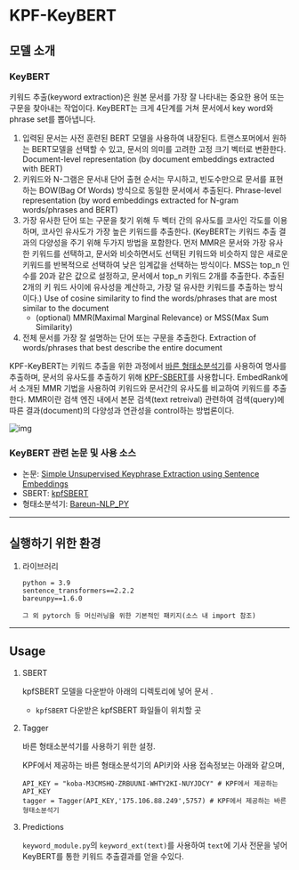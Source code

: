 # KPF-KeyBERT

## 모델 소개

### KeyBERT

키워드 추출(keyword extraction)은 원본 문서를 가장 잘 나타내는 중요한 용어 또는 구문을 찾아내는 작업이다.
KeyBERT는 크게 4단계를 거쳐 문서에서 key word와 phrase set를 뽑아냅니다.

   1. 입력된 문서는 사전 훈련된 BERT 모델을 사용하여 내장된다. 트랜스포머에서 원하는 BERT모델을 선택할 수 있고, 문서의 의미를 고려한 고정 크기 벡터로 변환한다.
      Document-level representation (by document embeddings extracted with BERT)
   2. 키워드와 N-그램은 문서내 단어 출현 순서는 무시하고, 빈도수만으로 문서를 표현하는 BOW(Bag Of Words) 방식으로 동일한 문서에서 추출된다.
      Phrase-level representation (by word embeddings extracted for N-gram words/phrases and BERT)
   3. 가장 유사한 단어 또는 구문을 찾기 위해 두 벡터 간의 유사도를 코사인 각도를 이용하며, 코사인 유사도가 가장 높은 키워드를 추출한다.
      (KeyBERT는 키워드 추출 결과의 다양성을 주기 위해 두가지 방법을 포함한다. 먼저 MMR은 문서와 가장 유사한 키워드를 선택하고, 문서와 비슷하면서도 선택된 키워드와 비슷하지 않은        새로운 키워드를 반복적으로 선택하여 낮은 임계값을 선택하는 방식이다. MSS는 top_n 인수를 20과 같은 값으로 설정하고, 문서에서 top_n 키워드 2개를 추출한다. 추출된 2개의 키        워드 사이에 유사성을 계산하고, 가장 덜 유사한 키워드를 추출하는 방식이다.)
      Use of cosine similarity to find the words/phrases that are most similar to the document
      - (optional) MMR(Maximal Marginal Relevance) or MSS(Max Sum Similarity)
   4. 전체 문서를 가장 잘 설명하는 단어 또는 구문을 추출한다.
      Extraction of words/phrases that best describe the entire document

KPF-KeyBERT는 키워드 추출을 위한 과정에서 [바른 형태소분석기](https://bareun.ai/)를 사용하여 명사를 추출하며,
문서의 유사도를 추출하기 위해 [KPF-SBERT](https://github.com/KPFBERT/kpfSBERT)를 사용합니다. 
EmbedRank에서 소개된 MMR 기법을 사용하여 키워드와 문서간의 유사도를 비교하여 키워드를 추출한다.
MMR이란 검색 엔진 내에서 본문 검색(text retreival) 관련하여 검색(query)에 따른 결과(document)의 다양성과 연관성을 control하는 방법론이다.

![img](https://user-images.githubusercontent.com/87846939/221451753-58285dc6-2fbc-47bd-9e7a-b90d3879929a.png)


### KeyBERT 관련 논문 및 사용 소스 

- 논문:  [Simple Unsupervised Keyphrase Extraction using Sentence Embeddings](https://arxiv.org/abs/1801.04470)
- SBERT: [kpfSBERT](https://github.com/KPFBERT/kpfSBERT)
- 형태소분석기: [Bareun-NLP_PY](https://github.com/KPF-bigkinds/Bareun-NLP_PY)

---
## 실행하기 위한 환경

1. 라이브러리

    ```
    python = 3.9
    sentence_transformers==2.2.2
    bareunpy==1.6.0
    
    그 외 pytorch 등 머신러닝을 위한 기본적인 패키지(소스 내 import 참조)
    ```
    
---
## Usage

1. SBERT

    kpfSBERT 모델을 다운받아 아래의 디렉토리에 넣어 문서 .

    - `kpfSBERT` 다운받은 kpfSBERT 화일들이 위치할 곳


2. Tagger
  
   바른 형태소분석기를 사용하기 위한 설정.
   
   KPF에서 제공하는 바른 형태소분석기의 API키와 사용 접속정보는 아래와 같으며, 
   ```
   API_KEY = "koba-M3CMSHQ-ZRBUUNI-WHTY2KI-NUYJDCY" # KPF에서 제공하는 API_KEY
   tagger = Tagger(API_KEY,'175.106.88.249',5757) # KPF에서 제공하는 바른 형태소분석기
   ```
      

3. Predictions

   `keyword_module.py`의 `keyword_ext(text)`를 사용하여 `text`에 기사 전문을 넣어 KeyBERT를 통한 키워드 추출결과를 얻을 수있다.

